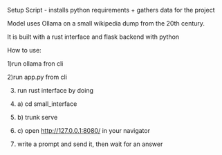 
Setup Script - installs python requirements + gathers data for the project


Model uses Ollama on a small wikipedia dump from the 20th century.


It is built with a rust interface and flask backend with python

How to use:

1)run ollama fron cli

2)run app.py from cli

3) run rust interface by doing
3) a) cd small_interface
3) b) trunk serve
3) c) open http://127.0.0.1:8080/ in your navigator

4) write a prompt and send it, then wait for an answer
